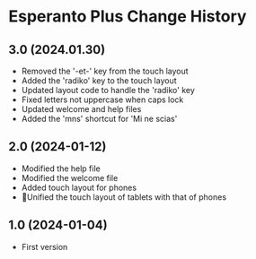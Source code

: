 Esperanto Plus Change History
=============================

3.0 (2024.01.30)
----------------
- Removed the '-et-' key from the touch layout
- Added the 'radiko' key to the touch layout
- Updated layout code to handle the 'radiko' key
- Fixed letters not uppercase when caps lock
- Updated welcome and help files
- Added the 'mns' shortcut for 'Mi ne scias'

2.0 (2024-01-12)
----------------
- Modified the help file
- Modified the welcome file
- Added touch layout for phones
- Unified the touch layout of tablets with that of phones

1.0 (2024-01-04)
----------------
- First version


